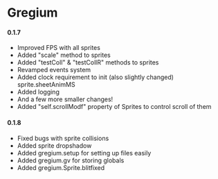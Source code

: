 # Gregium
#### 0.1.7
- Improved FPS with all sprites
- Added "scale" method to sprites
- Added "testColl" & "testCollR" methods to sprites
- Revamped events system
- Added clock requirement to init (also slightly changed) sprite.sheetAnimMS
- Added logging
- And a few more smaller changes!
- Added "self.scrollModf" property of Sprites to control scroll of them

#### 0.1.8
- Fixed bugs with sprite collisions
- Added sprite dropshadow
- Added gregium.setup for setting up files easily
- Added gregium.gv for storing globals
- Added gregium.Sprite.blitfixed